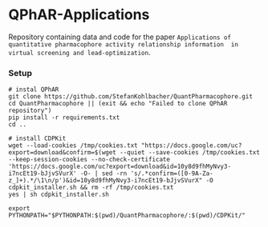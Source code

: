 # QPhAR-Applications

Repository containing data and code for the paper 
`Applications of quantitative pharmacophore activity relationship information 
in virtual screening and lead-optimization`. 

### Setup
```shell
# instal QPhAR
git clone https://github.com/StefanKohlbacher/QuantPharmacophore.git
cd QuantPharmacophore || (exit && echo "Failed to clone QPhAR repository")
pip install -r requirements.txt
cd ..

# install CDPKit
wget --load-cookies /tmp/cookies.txt "https://docs.google.com/uc?export=download&confirm=$(wget --quiet --save-cookies /tmp/cookies.txt --keep-session-cookies --no-check-certificate 'https://docs.google.com/uc?export=download&id=10y8d9fhMyNvy3-i7ncEt19-bJjvSVurX' -O- | sed -rn 's/.*confirm=([0-9A-Za-z_]+).*/\1\n/p')&id=10y8d9fhMyNvy3-i7ncEt19-bJjvSVurX" -O cdpkit_installer.sh && rm -rf /tmp/cookies.txt
yes | sh cdpkit_installer.sh

export PYTHONPATH="$PYTHONPATH:$(pwd)/QuantPharmacophore/:$(pwd)/CDPKit/"
```